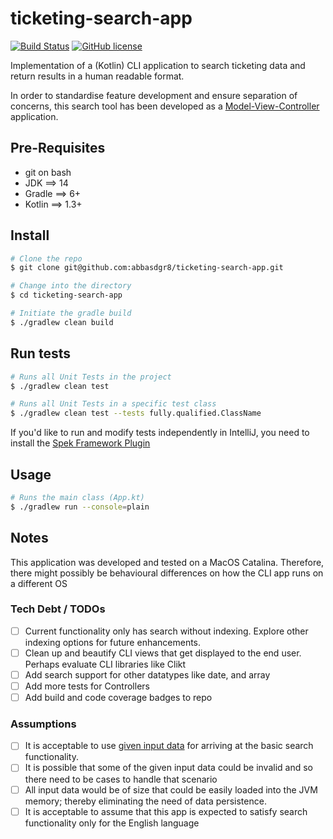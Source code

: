 # ticketing-search-app

[![Build Status](https://travis-ci.com/abbasdgr8/ticketing-search-app.svg?token=sVudbeziXANtkqKLaFRM&branch=master)](https://travis-ci.com/abbasdgr8/ticketing-search-app)
[![GitHub license](https://img.shields.io/badge/license-Apache%20License%202.0-blue.svg?style=flat)](https://www.apache.org/licenses/LICENSE-2.0)


Implementation of a (Kotlin) CLI application to search ticketing data and return results 
in a human readable format.

In order to standardise feature development and ensure separation of concerns, this search tool 
has been developed as a [Model-View-Controller](https://github.com/abbasdgr8/ticketing-search-app/blob/master/docs/mvc_role_diagram.png) application.

## Pre-Requisites
- git on bash
- JDK ==> 14
- Gradle ==> 6+
- Kotlin ==> 1.3+

## Install
```bash
# Clone the repo
$ git clone git@github.com:abbasdgr8/ticketing-search-app.git

# Change into the directory
$ cd ticketing-search-app

# Initiate the gradle build
$ ./gradlew clean build
```

## Run tests
```bash
# Runs all Unit Tests in the project
$ ./gradlew clean test

# Runs all Unit Tests in a specific test class
$ ./gradlew clean test --tests fully.qualified.ClassName
```

If you'd like to run and modify tests independently in IntelliJ, you need to install the [Spek Framework Plugin](https://plugins.jetbrains.com/plugin/10915-spek-framework)

## Usage
```bash
# Runs the main class (App.kt)
$ ./gradlew run --console=plain
```

## Notes

This application was developed and tested on a MacOS Catalina. Therefore, there might possibly 
be behavioural differences on how the CLI app runs on a different OS

### Tech Debt / TODOs
- [ ] Current functionality only has search without indexing. Explore other indexing options for future enhancements.
- [ ] Clean up and beautify CLI views that get displayed to the end user. Perhaps evaluate CLI libraries like Clikt
- [ ] Add search support for other datatypes like date, and array
- [ ] Add more tests for Controllers
- [ ] Add build and code coverage badges to repo

### Assumptions
- [ ] It is acceptable to use [given input data](https://github.com/abbasdgr8/ticketing-search-app/tree/master/src/main/resources/input-data) for arriving at the basic search functionality.
- [ ] It is possible that some of the given input data could be invalid and so there need to be cases to handle that scenario
- [ ] All input data would be of size that could be easily loaded into the JVM memory; thereby eliminating the need of data persistence.
- [ ] It is acceptable to assume that this app is expected to satisfy search functionality only for the English language